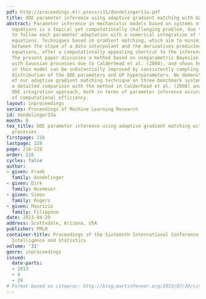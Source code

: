 ```yaml
---
pdf: http://proceedings.mlr.press/v31/dondelinger13a.pdf
title: ODE parameter inference using adaptive gradient matching with Gaussian processes
abstract: Parameter inference in mechanistic models based on systems of coupled differential
  equations is a topical yet computationally challenging problem, due to the need
  to follow each parameter adaptation with a numerical integration of the differential
  equations. Techniques based on gradient matching, which aim to minimize the discrepancy
  between the slope of a data interpolant and the derivatives predicted from the differential
  equations, offer a computationally appealing shortcut to the inference  problem.
  The present paper discusses a method based on nonparametric Bayesian statistics
  with Gaussian processes due to Calderhead et al. (2008), and shows how inference
  in this model can be substantially improved by consistently sampling from the joint
  distribution of the ODE parameters and GP hyperparameters. We demonstrate the efficiency
  of our adaptive gradient matching technique on three benchmark systems, and perform
  a detailed comparison with the method in Calderhead et al. (2008) and the explicit
  ODE integration approach, both in terms of parameter inference accuracy and in terms
  of computational efficiency.
layout: inproceedings
series: Proceedings of Machine Learning Research
id: dondelinger13a
month: 0
tex_title: ODE parameter inference using adaptive gradient matching with Gaussian
  processes
firstpage: 216
lastpage: 228
page: 216-228
order: 216
cycles: false
author:
- given: Frank
  family: Dondelinger
- given: Dirk
  family: Husmeier
- given: Simon
  family: Rogers
- given: Maurizio
  family: Filippone
date: 2013-04-29
address: Scottsdale, Arizona, USA
publisher: PMLR
container-title: Proceedings of the Sixteenth International Conference on Artificial
  Intelligence and Statistics
volume: '31'
genre: inproceedings
issued:
  date-parts:
  - 2013
  - 4
  - 29
# Format based on citeproc: http://blog.martinfenner.org/2013/07/30/citeproc-yaml-for-bibliographies/
---
```

